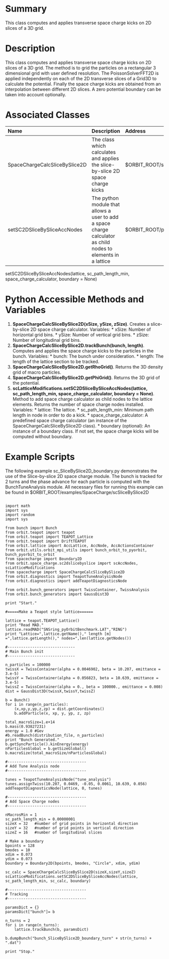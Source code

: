# Summary #
This class computes and applies transverse space charge kicks on 2D slices of a 3D grid.

# Description #
This class computes and applies transverse space charge kicks on 2D slices of a 3D grid. The method is to grid the particles on a rectangular 3 dimensional grid with user defined resolution. The PoissonSolverFFT2D is applied independently on each of the 2D transverse slices of a Grid3D to calculate the potential. Finally the space charge kicks are obtained from an interpolation between different 2D slices. A zero potential boundary can be taken into account optionally.

# Associated Classes #

| **Name** | **Description** | **Address** |
|:---------|:----------------|:------------|
| SpaceChargeCalcSliceBySlice2D | The class which calculates and applies the slice-by-slice 2D space charge kicks | $ORBIT\_ROOT/src/spacecharge/ |
| setSC2DSliceBySliceAccNodes | The python module that allows a user to add a space charge calculator as child nodes to elements in a lattice | $ORBIT\_ROOT/py/orbit/space\_charge/sc2dslicebyslice/scLatticeModifications.py|


setSC2DSliceBySliceAccNodes(lattice, sc\_path\_length\_min, space\_charge\_calculator, boundary = None)


# Python Accessible Methods and Variables #
  1. **SpaceChargeCalcSliceBySlice2D(xSize, ySize, zSize)**. Creates a slice-by-slice 2D space charge calculator. Variables:
    * xSize: Number of horizontal grid bins.
    * ySize: Number of vertical grid bins.
    * zSize: Number of longitudinal grid bins.
  1. **SpaceChargeCalcSliceBySlice2D.trackBunch(bunch, length)**. Computes and applies the space charge kicks to the particles in the bunch. Variables:
    * bunch: The bunch under consideration.
    * length: The length of the lattice section to be tracked.
  1. **SpaceChargeCalcSliceBySlice2D.getRhoGrid()**. Returns the 3D density grid of macro particles.
  1. **SpaceChargeCalcSliceBySlice2D.getPhiGrid()**. Returns the 3D grid of the potential.
  1. **scLatticeModifications.setSC2DSliceBySliceAccNodes(lattice, sc\_path\_length\_min, space\_charge\_calculator, boundary = None)**. Method to add space charge calculator as child nodes to the lattice elements. Returns the number of space charge nodes installed. Variables:
    * lattice: The lattice.
    * sc\_path\_length\_min: Minimum path length in node in order to do a kick.
    * space\_charge\_calculator: A predefined space charge calculator (an instance of the SpaceChargeCalcSliceBySlice2D class).
    * boundary (optional): An instance of a boundary class. If not set, the space charge kicks will be computed without boundary.

# Example Scripts #

The following example sc\_SliceBySlice2D\_boundary.py demonstrates the use of the Slice-by-slice 2D space charge module. The bunch is tracked for 2 turns and the phase advance for each particle is computed with the BunchTuneAnalysis module. All necessary files for running this example can be found in $ORBIT\_ROOT/examples/SpaceCharge/scSliceBySlice2D
```

import math
import sys
import random
import sys

from bunch import Bunch
from orbit.teapot import teapot
from orbit.teapot import TEAPOT_Lattice
from orbit.teapot import DriftTEAPOT
from orbit.lattice import AccLattice, AccNode, AccActionsContainer
from orbit.utils.orbit_mpi_utils import bunch_orbit_to_pyorbit, bunch_pyorbit_to_orbit
from spacecharge import Boundary2D
from orbit.space_charge.sc2dslicebyslice import scAccNodes, scLatticeModifications
from spacecharge import SpaceChargeCalcSliceBySlice2D
from orbit.diagnostics import TeapotTuneAnalysisNode
from orbit.diagnostics import addTeapotDiagnosticsNode

from orbit.bunch_generators import TwissContainer, TwissAnalysis
from orbit.bunch_generators import GaussDist3D

print "Start."

#=====Make a Teapot style lattice======

lattice = teapot.TEAPOT_Lattice()
print "Read MAD."
lattice.readMAD("SNSring_pyOrbitBenchmark.LAT","RING")
print "Lattice=",lattice.getName()," length [m] =",lattice.getLength()," nodes=",len(lattice.getNodes())

#------------------------------
# Main Bunch init
#------------------------------

n_particles = 100000
twissX = TwissContainer(alpha = 0.0046902, beta = 10.207, emittance = 3.e-5)
twissY = TwissContainer(alpha = 0.056823, beta = 10.639, emittance = 3.e-5)
twissZ = TwissContainer(alpha = 0., beta = 100000., emittance = 0.008)
dist = GaussDist3D(twissX,twissY,twissZ)

b = Bunch()
for i in range(n_particles):
	(x,xp,y,yp,z,zp) = dist.getCoordinates()
	b.addParticle(x, xp, y, yp, z, zp)

total_macroSize=1.e+14
b.mass(0.93827231)
energy = 1.0 #Gev
#b.readBunch(distribution_file, n_particles)
print "Bunch Generated."
b.getSyncParticle().kinEnergy(energy)
nParticlesGlobal = b.getSizeGlobal()
b.macroSize(total_macroSize/nParticlesGlobal)

#-----------------------------------
# Add Tune Analysis node
#-----------------------------------

tunes = TeapotTuneAnalysisNode("tune_analysis")
tunes.assignTwiss(10.207, 0.0469, -0.05, 0.0061, 10.639, 0.056)
addTeapotDiagnosticsNode(lattice, 0, tunes)

#-----------------------------------
# Add Space Charge nodes
#-----------------------------------

nMacrosMin = 1
sc_path_length_min = 0.00000001
sizeX = 32   #number of grid points in horizontal direction
sizeY = 32   #number of grid points in vertical direction
sizeZ = 16   #number of longitudinal slices

# Make a boundary
bpoints = 128
bmodes = 10
xdim = 0.073
ydim = 0.073
boundary = Boundary2D(bpoints, bmodes, "Circle", xdim, ydim)

sc_calc = SpaceChargeCalcSliceBySlice2D(sizeX,sizeY,sizeZ)
scLatticeModifications.setSC2DSliceBySliceAccNodes(lattice, sc_path_length_min, sc_calc, boundary)

#-----------------------------------
# Tracking
#-----------------------------------

paramsDict = {}
paramsDict["bunch"]= b

n_turns = 2
for i in range(n_turns):
	lattice.trackBunch(b, paramsDict)

b.dumpBunch("bunch_SliceBySlice2D_boundary_turn" + str(n_turns) + ".dat")

print "Stop."

```